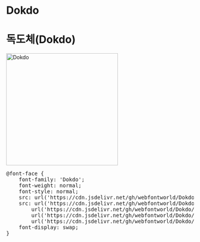 # Dokdo

# 독도체(Dokdo)

<a href="https://wess.tistory.com" target="_blank">
    <img src="https://webfontworld.github.io/Dokdo/Dokdo.jpg" alt="Dokdo" style="width:300px">
</a>

<pre>
@font-face {
    font-family: 'Dokdo';
    font-weight: normal;
    font-style: normal;
    src: url('https://cdn.jsdelivr.net/gh/webfontworld/Dokdo/Dokdo.eot');
    src: url('https://cdn.jsdelivr.net/gh/webfontworld/Dokdo/Dokdo.eot?#iefix') format('embedded-opentype'),
        url('https://cdn.jsdelivr.net/gh/webfontworld/Dokdo/Dokdo.woff2') format('woff2'),
        url('https://cdn.jsdelivr.net/gh/webfontworld/Dokdo/Dokdo.woff') format('woff'),
        url('https://cdn.jsdelivr.net/gh/webfontworld/Dokdo/Dokdo.ttf') format("truetype");
    font-display: swap;
}
</pre>
